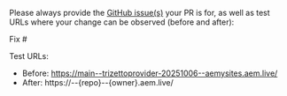 Please always provide the [GitHub issue(s)](../issues) your PR is for, as well as test URLs where your change can be observed (before and after):

Fix #<gh-issue-id>

Test URLs:
- Before: https://main--trizettoprovider-20251006--aemysites.aem.live/
- After: https://<branch>--{repo}--{owner}.aem.live/
